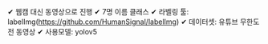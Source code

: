 ✔ 웹캠 대신 동영상으로 진행
✔ 7명 이름 클래스
✔ 라벨링 툴: labelImg(https://github.com/HumanSignal/labelImg)
✔ 데이터셋: 유튜브 무한도전 동영상
✔ 사용모델: yolov5
